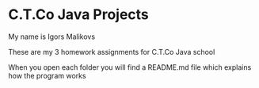 # C.T.Co Java Projects

My name is Igors Malikovs

These are my 3 homework assignments for C.T.Co Java school

When you open each folder you will find a README.md file which explains how the program works
